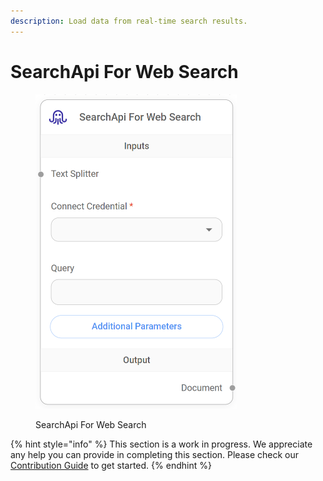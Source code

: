 ```yaml
---
description: Load data from real-time search results.
---
```


# SearchApi For Web Search

<figure><img src="../../../.gitbook/assets/image (8) (1).png" alt="" width="322"><figcaption><p>SearchApi For Web Search</p></figcaption></figure>

{% hint style="info" %}
This section is a work in progress. We appreciate any help you can provide in completing this section. Please check our [Contribution Guide](https://toi500.gitbook.io/flowise-docs/contributing) to get started.
{% endhint %}
